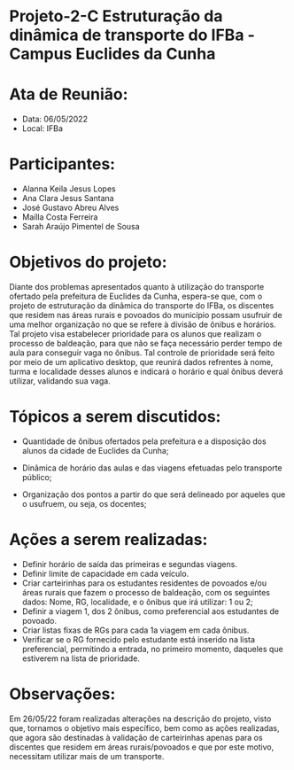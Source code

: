 # Projeto-2-C Estruturação da dinâmica de transporte do IFBa - Campus Euclides da Cunha

# Ata de Reunião:
- Data: 06/05/2022
- Local: IFBa

# Participantes: 
- Alanna Keila Jesus Lopes 
- Ana Clara Jesus Santana 
- José Gustavo Abreu Alves 
- Maílla Costa Ferreira 
- Sarah Araújo Pimentel de Sousa 

# Objetivos do projeto:

Diante dos problemas apresentados quanto à utilização do transporte ofertado pela prefeitura de Euclides da Cunha, espera-se que, com o projeto de estruturação da dinâmica do transporte do IFBa, os discentes que residem nas áreas rurais e povoados do município possam usufruir de uma melhor organização no que se refere à divisão de ônibus e horários. Tal projeto visa estabelecer prioridade para os alunos que realizam o processo de baldeação, para que não se faça necessário perder tempo de aula para conseguir vaga no ônibus. Tal controle de prioridade será feito por meio de um aplicativo desktop, que reunirá dados refrentes à nome, turma e localidade desses alunos e indicará o horário e qual ônibus deverá utilizar, validando sua vaga. 

# Tópicos a serem discutidos:

* Quantidade de ônibus ofertados pela prefeitura e a disposição dos alunos da cidade de Euclides da Cunha;

* Dinâmica de horário das aulas e das viagens efetuadas pelo transporte público;

* Organização dos pontos a partir do que será delineado por aqueles que o usufruem, ou seja, os docentes;

# Ações a serem realizadas:
- Definir horário de saída das primeiras e segundas viagens.
- Definir limite de capacidade em cada veículo.
- Criar carteirinhas para os estudantes residentes de povoados e/ou áreas rurais que fazem o processo de baldeação, com os seguintes dados: Nome, RG, localidade, e o ônibus que irá utilizar: 1 ou 2;
- Definir a viagem 1, dos 2 ônibus, como preferencial aos estudantes de povoado.
- Criar listas fixas de RGs para cada 1a viagem em cada ônibus.
- Verificar se o RG fornecido pelo estudante está inserido na lista preferencial, permitindo a entrada, no primeiro momento, daqueles que estiverem na lista de prioridade.

# Observações: 
Em 26/05/22 foram realizadas alterações na descrição do projeto, visto que, tornamos o objetivo mais específico, bem como as ações realizadas, que agora são destinadas à validação de carteirinhas apenas para os discentes que residem em áreas rurais/povoados e que por este motivo, necessitam utilizar mais de um transporte. 
